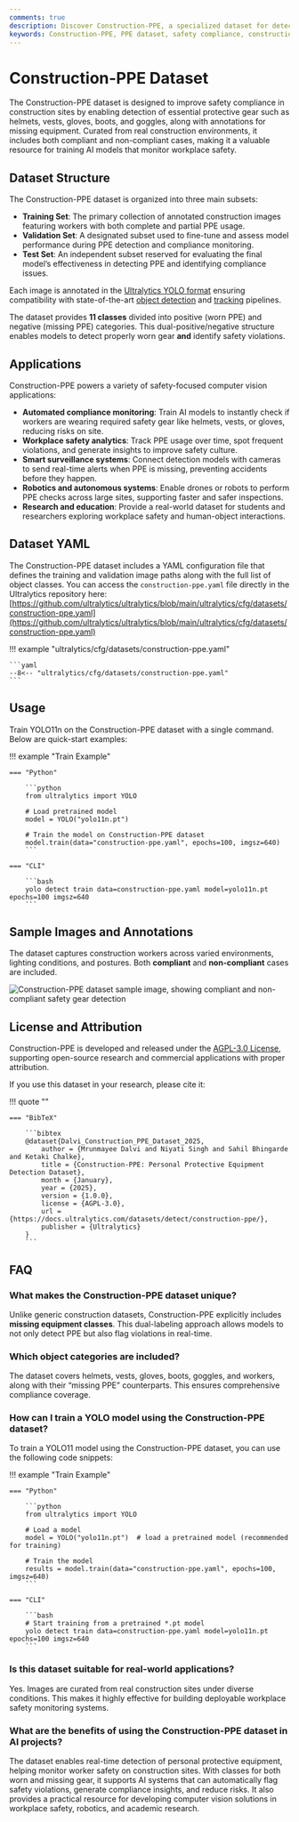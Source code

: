```yaml
---
comments: true
description: Discover Construction-PPE, a specialized dataset for detecting helmets, vests, gloves, boots, and goggles in real-world construction sites. Includes compliant and non-compliant scenarios for AI-powered safety monitoring.
keywords: Construction-PPE, PPE dataset, safety compliance, construction workers, object detection, YOLO11, workplace safety, computer vision
---
```


# Construction-PPE Dataset

The Construction-PPE dataset is designed to improve safety compliance in construction sites by enabling detection of essential protective gear such as helmets, vests, gloves, boots, and goggles, along with annotations for missing equipment. Curated from real construction environments, it includes both compliant and non-compliant cases, making it a valuable resource for training AI models that monitor workplace safety.

## Dataset Structure

The Construction-PPE dataset is organized into three main subsets:

- **Training Set**: The primary collection of annotated construction images featuring workers with both complete and partial PPE usage.
- **Validation Set**: A designated subset used to fine-tune and assess model performance during PPE detection and compliance monitoring.
- **Test Set**: An independent subset reserved for evaluating the final model’s effectiveness in detecting PPE and identifying compliance issues.

Each image is annotated in the [Ultralytics YOLO format](../#ultralytics-yolo-format) ensuring compatibility with state-of-the-art [object detection](../../tasks/detect.md) and [tracking](../../modes/track.md) pipelines.

The dataset provides **11 classes** divided into positive (worn PPE) and negative (missing PPE) categories. This dual-positive/negative structure enables models to detect properly worn gear **and** identify safety violations.

## Applications

Construction-PPE powers a variety of safety-focused computer vision applications:

- **Automated compliance monitoring**: Train AI models to instantly check if workers are wearing required safety gear like helmets, vests, or gloves, reducing risks on site.
- **Workplace safety analytics**: Track PPE usage over time, spot frequent violations, and generate insights to improve safety culture.
- **Smart surveillance systems**: Connect detection models with cameras to send real-time alerts when PPE is missing, preventing accidents before they happen.
- **Robotics and autonomous systems**: Enable drones or robots to perform PPE checks across large sites, supporting faster and safer inspections.
- **Research and education**: Provide a real-world dataset for students and researchers exploring workplace safety and human-object interactions.

## Dataset YAML

The Construction-PPE dataset includes a YAML configuration file that defines the training and validation image paths along with the full list of object classes. You can access the `construction-ppe.yaml` file directly in the Ultralytics repository here: [https://github.com/ultralytics/ultralytics/blob/main/ultralytics/cfg/datasets/construction-ppe.yaml](https://github.com/ultralytics/ultralytics/blob/main/ultralytics/cfg/datasets/construction-ppe.yaml)

!!! example "ultralytics/cfg/datasets/construction-ppe.yaml"

    ```yaml
    --8<-- "ultralytics/cfg/datasets/construction-ppe.yaml"
    ```

## Usage

Train YOLO11n on the Construction-PPE dataset with a single command. Below are quick-start examples:

!!! example "Train Example"

    === "Python"

        ```python
        from ultralytics import YOLO

        # Load pretrained model
        model = YOLO("yolo11n.pt")

        # Train the model on Construction-PPE dataset
        model.train(data="construction-ppe.yaml", epochs=100, imgsz=640)
        ```

    === "CLI"

        ```bash
        yolo detect train data=construction-ppe.yaml model=yolo11n.pt epochs=100 imgsz=640
        ```

## Sample Images and Annotations

The dataset captures construction workers across varied environments, lighting conditions, and postures. Both **compliant** and **non-compliant** cases are included.

![Construction-PPE dataset sample image, showing compliant and non-compliant safety gear detection](https://github.com/ultralytics/docs/releases/download/0/construction-ppe-dataset-sample.avif)

## License and Attribution

Construction-PPE is developed and released under the [AGPL-3.0 License](https://github.com/ultralytics/ultralytics/blob/main/LICENSE), supporting open-source research and commercial applications with proper attribution.

If you use this dataset in your research, please cite it:

!!! quote ""

    === "BibTeX"

        ```bibtex
        @dataset{Dalvi_Construction_PPE_Dataset_2025,
            author = {Mrunmayee Dalvi and Niyati Singh and Sahil Bhingarde and Ketaki Chalke},
            title = {Construction-PPE: Personal Protective Equipment Detection Dataset},
            month = {January},
            year = {2025},
            version = {1.0.0},
            license = {AGPL-3.0},
            url = {https://docs.ultralytics.com/datasets/detect/construction-ppe/},
            publisher = {Ultralytics}
        }
        ```

## FAQ

### What makes the Construction-PPE dataset unique?

Unlike generic construction datasets, Construction-PPE explicitly includes **missing equipment classes**. This dual-labeling approach allows models to not only detect PPE but also flag violations in real-time.

### Which object categories are included?

The dataset covers helmets, vests, gloves, boots, goggles, and workers, along with their “missing PPE” counterparts. This ensures comprehensive compliance coverage.

### How can I train a YOLO model using the Construction-PPE dataset?

To train a YOLO11 model using the Construction-PPE dataset, you can use the following code snippets:

!!! example "Train Example"

    === "Python"

        ```python
        from ultralytics import YOLO

        # Load a model
        model = YOLO("yolo11n.pt")  # load a pretrained model (recommended for training)

        # Train the model
        results = model.train(data="construction-ppe.yaml", epochs=100, imgsz=640)
        ```

    === "CLI"

        ```bash
        # Start training from a pretrained *.pt model
        yolo detect train data=construction-ppe.yaml model=yolo11n.pt epochs=100 imgsz=640
        ```

### Is this dataset suitable for real-world applications?

Yes. Images are curated from real construction sites under diverse conditions. This makes it highly effective for building deployable workplace safety monitoring systems.

### What are the benefits of using the Construction-PPE dataset in AI projects?

The dataset enables real-time detection of personal protective equipment, helping monitor worker safety on construction sites. With classes for both worn and missing gear, it supports AI systems that can automatically flag safety violations, generate compliance insights, and reduce risks. It also provides a practical resource for developing computer vision solutions in workplace safety, robotics, and academic research.
